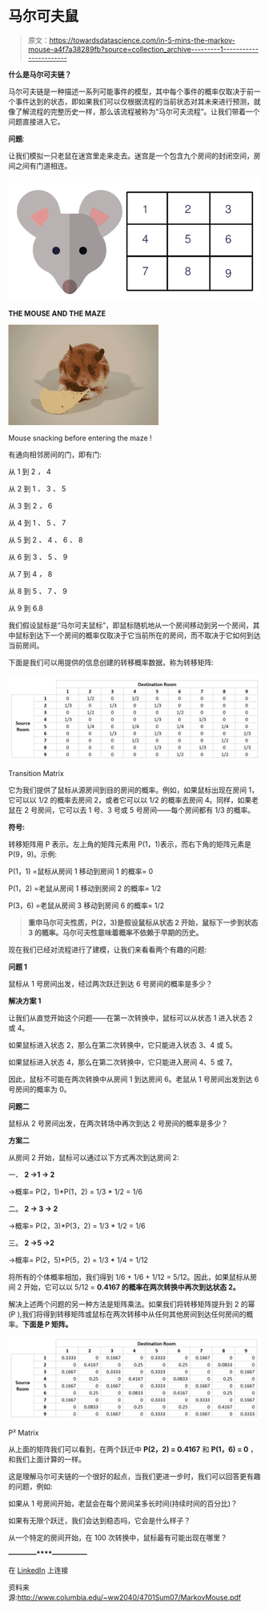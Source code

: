 # 马尔可夫鼠

> 原文：<https://towardsdatascience.com/in-5-mins-the-markov-mouse-a4f7a38289fb?source=collection_archive---------1----------------------->

**什么是马尔可夫链？**

马尔可夫链是一种描述一系列可能事件的模型，其中每个事件的概率仅取决于前一个事件达到的状态，即如果我们可以仅根据流程的当前状态对其未来进行预测，就像了解流程的完整历史一样，那么该流程被称为“马尔可夫流程”。让我们带着一个问题直接进入它。

**问题**:

让我们模拟一只老鼠在迷宫里走来走去。迷宫是一个包含九个房间的封闭空间，房间之间有门道相连。

![](img/431c79996a6786ec005cf1e7b966deac.png)

**THE MOUSE AND THE MAZE**

![](img/219ae0617db6d75754bccc9fc795a844.png)

Mouse snacking before entering the maze !

有通向相邻房间的门，即有门:

从 1 到 2 *，* 4

从 2 到 1 *、* 3 *、* 5

从 3 到 2 *，* 6

从 4 到 1 *、* 5 *、* 7

从 5 到 2 *、* 4 *、* 6 *、* 8

从 6 到 3 *、* 5 *、* 9

从 7 到 4 *，* 8

从 8 到 5 *、* 7 *、* 9

从 9 到 6.8

我们假设鼠标是“马尔可夫鼠标”，即鼠标随机地从一个房间移动到另一个房间，其中鼠标到达下一个房间的概率仅取决于它当前所在的房间，而不取决于它如何到达当前房间。

下面是我们可以用提供的信息创建的转移概率数据，称为转移矩阵:

![](img/70acfdf797bd21ee8dfe30729d3d0ab6.png)

Transition Matrix

它为我们提供了鼠标从源房间到目的房间的概率。例如，如果鼠标出现在房间 1，它可以以 1/2 的概率去房间 2，或者它可以以 1/2 的概率去房间 4。同样，如果老鼠在 2 号房间，它可以去 1 号、3 号或 5 号房间——每个房间都有 1/3 的概率。

**符号:**

转移矩阵用 P 表示。左上角的矩阵元素用 P(1，1)表示，而右下角的矩阵元素是 P(9，9)。示例:

P(1，1) =鼠标从房间 1 移动到房间 1 的概率= 0

P(1，2) =老鼠从房间 1 移动到房间 2 的概率= 1/2

P(3，6) =老鼠从房间 3 移动到房间 6 的概率= 1/2

> **重申马尔可夫性质，P(2，3)是假设鼠标从状态 2 开始，鼠标下一步到状态 3 的概率。马尔可夫性意味着概率不依赖于早期的历史。**

现在我们已经对流程进行了建模，让我们来看看两个有趣的问题:

**问题 1**

鼠标从 1 号房间出发，经过两次跃迁到达 6 号房间的概率是多少？

**解决方案 1**

让我们从直觉开始这个问题——在第一次转换中，鼠标可以从状态 1 进入状态 2 或 4。

如果鼠标进入状态 2，那么在第二次转换中，它只能进入状态 3、4 或 5。

如果鼠标进入状态 4，那么在第二次转换中，它只能进入房间 4、5 或 7。

因此，鼠标不可能在两次转换中从房间 1 到达房间 6。老鼠从 1 号房间出发到达 6 号房间的概率为 0。

**问题二**

鼠标从 2 号房间出发，在两次转场中再次到达 2 号房间的概率是多少？

**方案二**

从房间 2 开始，鼠标可以通过以下方式再次到达房间 2:

一、 **2 →1 → 2**

→概率= P(2，1)*P(1，2) = 1/3 * 1/2 = 1/6

二。 **2 → 3 → 2**

→概率= P(2，3)*P(3，2) = 1/3 * 1/2 = 1/6

三。 **2 →5 →2**

→概率= P(2，5)*P(5，2) = 1/3 * 1/4 = 1/12

将所有的个体概率相加，我们得到 1/6 + 1/6 + 1/12 = 5/12。因此，如果鼠标从房间 2 开始，它可以以 5/12 = **0.4167 的概率在两次转换中再次到达状态 2。**

解决上述两个问题的另一种方法是矩阵乘法。如果我们将转移矩阵提升到 2 的幂(P ),我们将得到转移矩阵或鼠标在两次转移中从任何其他房间到达任何房间的概率。**下面是 P 矩阵。**

![](img/388f67137a88c1f4ec923a48b0c50362.png)

P² Matrix

从上面的矩阵我们可以看到，在两个跃迁中 **P(2，2) = 0.4167** 和 **P(1，6) = 0** ，和我们上面计算的一样。

这是理解马尔可夫链的一个很好的起点，当我们更进一步时，我们可以回答更有趣的问题，例如:

如果从 1 号房间开始，老鼠会在每个房间呆多长时间(持续时间的百分比)？

如果有无限个跃迁，我们会达到稳态吗，它会是什么样子？

从一个特定的房间开始，在 100 次转换中，鼠标最有可能出现在哪里？

**————****—————**

在 [LinkedIn](https://www.linkedin.com/in/rohan-joseph-b39a86aa/) 上连接

资料来源:http://www.columbia.edu/~ww2040/4701Sum07/MarkovMouse.pdf